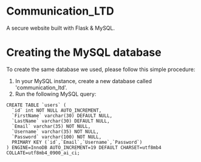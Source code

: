 # Communication_LTD
A secure website built with Flask & MySQL.

# Creating the MySQL database
To create the same database we used, please follow this simple procedure:
1. In your MySQL instance, create a new database called 'communication_ltd'.
2. Run the following MySQL query:
```
CREATE TABLE `users` (
  `id` int NOT NULL AUTO_INCREMENT,
  `FirstName` varchar(30) DEFAULT NULL,
  `LastName` varchar(30) DEFAULT NULL,
  `Email` varchar(35) NOT NULL,
  `Username` varchar(35) NOT NULL,
  `Password` varchar(100) NOT NULL,
  PRIMARY KEY (`id`,`Email`,`Username`,`Password`)
) ENGINE=InnoDB AUTO_INCREMENT=19 DEFAULT CHARSET=utf8mb4 COLLATE=utf8mb4_0900_ai_ci;
```
